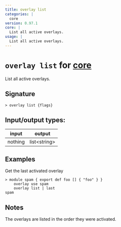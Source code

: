 ```yaml
---
title: overlay list
categories: |
  core
version: 0.97.1
core: |
  List all active overlays.
usage: |
  List all active overlays.
---
```

<!-- This file is automatically generated. Please edit the command in https://github.com/nushell/nushell instead. -->

# `overlay list` for [core](/commands/categories/core.md)

<div class='command-title'>List all active overlays.</div>

## Signature

```> overlay list {flags} ```


## Input/output types:

| input   | output       |
| ------- | ------------ |
| nothing | list\<string\> |

## Examples

Get the last activated overlay
```nu
> module spam { export def foo [] { "foo" } }
    overlay use spam
    overlay list | last
spam
```

## Notes
The overlays are listed in the order they were activated.